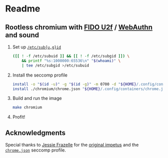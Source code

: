 # Readme


## Rootless chromium with [FIDO U2f](https://www.yubico.com/authentication-standards/fido-u2f/) / [WebAuthn](https://webauthn.io/) and sound


1. Set up [`/etc/sub{u,g}id`](https://github.com/containers/podman/blob/main/docs/tutorials/rootless_tutorial.md)

    ```sh
    ([[ ! -f /etc/subuid ]] && [[ ! -f /etc/subgid ]]) \
        && printf "%s:1000000:65536\n" "$(whoami)" \
        | tee /etc/subgid >/etc/subuid
    ```

1. Install the seccomp profile

    ```sh
    install -o "$(id -u)" -g "$(id -g)" -m 0700 -d "${HOME}/.config/containers"
    install ./chromium/chrome.json "${HOME}/.config/containers/chrome.json"
    ```

1. Build and run the image

    ```sh
    make chromium
    ```

1. Profit!


## Acknowledgments

Special thanks to [Jessie Frazelle](https://twitter.com/jessfraz) for the
[original impetus](https://blog.jessfraz.com/post/docker-containers-on-the-desktop/) and
the [`chrome.json`](https://github.com/jessfraz/dotfiles/blob/master/etc/docker/seccomp/chrome.json)
seccomp profile.

